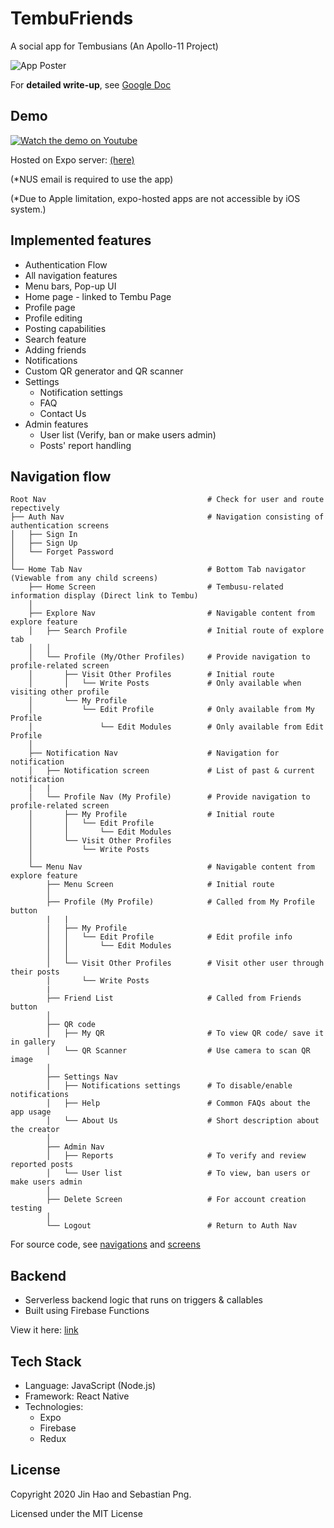 # TembuFriends

A social app for Tembusians (An Apollo-11 Project)

![App Poster](https://i.imgur.com/e6QMP4f.png)

For **detailed write-up**, see [Google Doc](https://docs.google.com/document/d/1QqdZvL2rQxd9YPI_1KxZBTe_RL20MkOKKq330yiCV4c/edit?usp=sharing)

## Demo

[![Watch the demo on Youtube](https://i.ibb.co/yPKNb1L/image.png)](https://www.youtube.com/watch?v=vYg_Eed1BIs)

Hosted on Expo server: [(here)](https://expo.io/@tembufriends/TembuFriends)

(*NUS email is required to use the app)

(*Due to Apple limitation, expo-hosted apps are not accessible by iOS system.)

## Implemented features

-   Authentication Flow
-   All navigation features
-   Menu bars, Pop-up UI
-   Home page - linked to Tembu Page
-   Profile page
-   Profile editing
-   Posting capabilities
-   Search feature
-   Adding friends
-   Notifications
-   Custom QR generator and QR scanner
-   Settings
    -   Notification settings
    -   FAQ
    -   Contact Us
-   Admin features
    -   User list (Verify, ban or make users admin)
    -   Posts' report handling

## Navigation flow

    Root Nav                                    # Check for user and route repectively
    ├── Auth Nav                                # Navigation consisting of authentication screens
    │   ├── Sign In
    │   ├── Sign Up
    │   └── Forget Password
    │
    └── Home Tab Nav                            # Bottom Tab navigator (Viewable from any child screens)
        ├── Home Screen                         # Tembusu-related information display (Direct link to Tembu)
        │
        ├── Explore Nav                         # Navigable content from explore feature
        │   ├── Search Profile                  # Initial route of explore tab
        │   │
        │   └── Profile (My/Other Profiles)     # Provide navigation to profile-related screen
        │       ├── Visit Other Profiles        # Initial route
        │       │   └── Write Posts             # Only available when visiting other profile
        │       └── My Profile
        │           └── Edit Profile            # Only available from My Profile
        │               └── Edit Modules        # Only available from Edit Profile
        │
        ├── Notification Nav                    # Navigation for notification
        │   ├── Notification screen             # List of past & current notification
        |   |
        │   └── Profile Nav (My Profile)        # Provide navigation to profile-related screen
        │       ├── My Profile                  # Initial route
        │       │   └── Edit Profile
        │       │       └── Edit Modules
        │       └── Visit Other Profiles
        │           └── Write Posts
        │
        └── Menu Nav                            # Navigable content from explore feature
            ├── Menu Screen                     # Initial route
            │
            ├── Profile (My Profile)            # Called from My Profile button
            |   |
            │   ├── My Profile
            │   │   └── Edit Profile            # Edit profile info
            │   │       └── Edit Modules
            │   │
            │   └── Visit Other Profiles        # Visit other user through their posts
            │       └── Write Posts
            |   
            ├── Friend List                     # Called from Friends button
            │
            ├── QR code
            │   ├── My QR                       # To view QR code/ save it in gallery
            │   └── QR Scanner                  # Use camera to scan QR image
            │
            ├── Settings Nav
            │   ├── Notifications settings      # To disable/enable notifications
            │   ├── Help                        # Common FAQs about the app usage
            │   └── About Us                    # Short description about the creator
            │
            ├── Admin Nav
            │   ├── Reports                     # To verify and review reported posts
            │   └── User list                   # To view, ban users or make users admin
            │
            ├── Delete Screen                   # For account creation testing
            │
            └── Logout                          # Return to Auth Nav

For source code, see [navigations](https://github.com/JinHao-L/tembu-friends/tree/master/App/navigation) and [screens](https://github.com/JinHao-L/tembu-friends/tree/master/App/screens)

## Backend

-   Serverless backend logic that runs on triggers & callables
-   Built using Firebase Functions

View it here: [link](https://github.com/JinHao-L/tembufriends-functions)

## Tech Stack

-   Language: JavaScript (Node.js)
-   Framework: React Native
-   Technologies:
    -   Expo
    -   Firebase
    -   Redux

## License

Copyright 2020 Jin Hao and Sebastian Png.

Licensed under the MIT License
